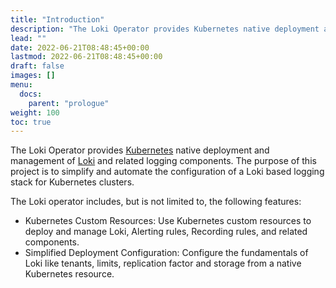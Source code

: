 ```yaml
---
title: "Introduction"
description: "The Loki Operator provides Kubernetes native deployment and management of Loki and related logging components"
lead: ""
date: 2022-06-21T08:48:45+00:00
lastmod: 2022-06-21T08:48:45+00:00
draft: false
images: []
menu:
  docs:
    parent: "prologue"
weight: 100
toc: true
---
```


The Loki Operator provides [Kubernetes](https://kubernetes.io/) native deployment and management of [Loki](https://github.com/grafana/loki) and related logging components.
The purpose of this project is to simplify and automate the configuration of a Loki based logging stack for Kubernetes clusters.

The Loki operator includes, but is not limited to, the following features:

* Kubernetes Custom Resources: Use Kubernetes custom resources to deploy and manage Loki, Alerting rules, Recording rules, and related components.
* Simplified Deployment Configuration: Configure the fundamentals of Loki like tenants, limits, replication factor and storage from a native Kubernetes resource.

